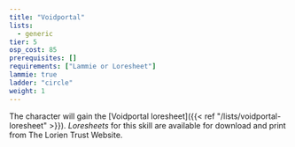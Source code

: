 ```yaml
---
title: "Voidportal"
lists:
  - generic
tier: 5
osp_cost: 85
prerequisites: []
requirements: ["Lammie or Loresheet"]
lammie: true
ladder: "circle"
weight: 1
---
```


The character will gain the [Voidportal loresheet]({{< ref "/lists/voidportal-loresheet" >}}). _Loresheets_ for this skill are available for download and print from The Lorien Trust Website.
